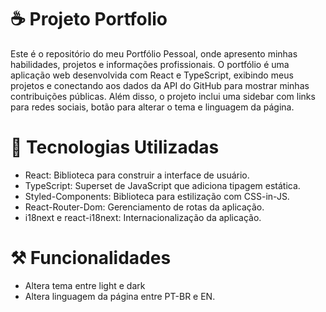 # ☕ Projeto Portfolio

Este é o repositório do meu Portfólio Pessoal, onde apresento minhas habilidades, projetos e informações profissionais. O portfólio é uma aplicação web desenvolvida com React e TypeScript, exibindo meus projetos e conectando aos dados da API do GitHub para mostrar minhas contribuições públicas. Além disso, o projeto inclui uma sidebar com links para redes sociais, botão para alterar o tema e linguagem da página.

# 📖 Tecnologias Utilizadas

- React: Biblioteca para construir a interface de usuário.
- TypeScript: Superset de JavaScript que adiciona tipagem estática.
- Styled-Components: Biblioteca para estilização com CSS-in-JS.
- React-Router-Dom: Gerenciamento de rotas da aplicação.
- i18next e react-i18next: Internacionalização da aplicação.

# ⚒️ Funcionalidades

- Altera tema entre light e dark
- Altera linguagem da página entre PT-BR e EN.
